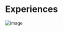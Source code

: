 # Experiences
![image](https://github.com/Julianamariela/Experience/assets/139262897/6d010b3c-1dcf-4dfb-9366-bf05f0b4988c)
